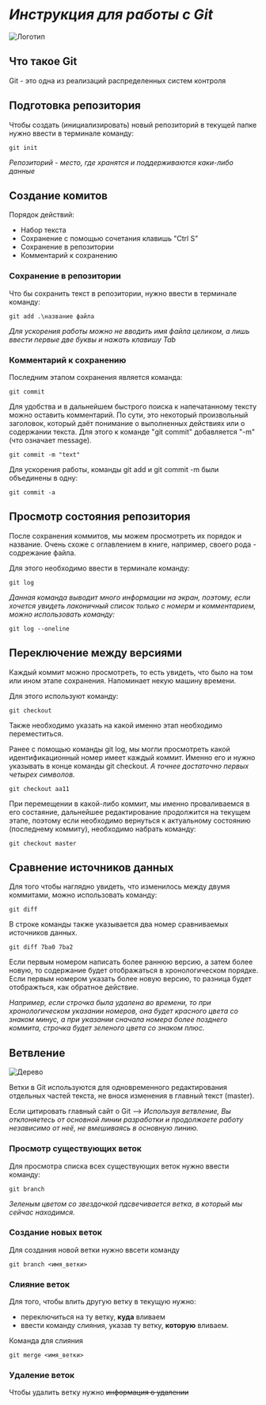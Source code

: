 # ***Инструкция для работы с Git***

![Логотип](images.png)

## **Что такое Git**

Git - это одна из реализаций распределенных систем контроля

## **Подготовка репозитория**

Чтобы создать (инициализировать) новый репозиторий в текущей папке нужно ввести в терминале команду:
    
    git init

*Репозиторий - место, где хранятся и поддерживаются каки-либо данные*

## **Создание комитов**

Порядок действий:

* Набор текста
* Сохранение с помощью сочетания клавишь "Сtrl S"
* Сохранение в репозитории
* Комментарий к сохранению

### **Сохранение в репозитории**

Что бы сохранить текст в репозитории, нужно ввести в терминале команду:

    git add .\название файла

*Для ускорения работы можно не вводить имя файла целиком, а лишь ввести первые две буквы и нажать клавишу Tab*

### **Комментарий к сохранению**

Последним этапом сохранения является команда:

    git commit

Для удобства и в дальнейшем быстрого поиска к напечатанному тексту можно оставить комментарий. По сути, это некоторый произвольный заголовок, который даёт понимание о выполненных действиях или о содержании текста. Для этого к команде "git commit" добавляется "-m" (что означает message).

    git commit -m "text"

Для ускорения работы, команды git add и git commit -m были объединены в одну:

    git commit -a

## **Просмотр состояния репозитория**

После сохранения коммитов, мы можем просмотреть их порядок и название. Очень схоже с оглавлением в книге, например, своего рода - содрежание файла.

Для этого необходимо ввести в терминале команду:

    git log

*Данная команда выводит много информации на экран, поэтому, если хочется увидеть лаконичный список только с номерм и комментарием, можно использовать команду:*

    git log --oneline

## **Переключение между версиями**

Каждый коммит можно просмотреть, то есть увидеть, что было на том или ином этапе сохранения. Напоминает некую машину времени.

Для этого используют команду:

    git checkout

Также необходимо указать на какой именно этап необходимо переместиться. 

Ранее с помощью команды git log, мы могли просмотреть какой идентификационный номер имеет каждый коммит. Именно его и нужно указывать в конце команды git checkout. *А точнее достаточно первых четырех символов.*

    git checkout aa11

При перемещении в какой-либо коммит, мы именно проваливаемся в его состаяние, дальнейшее редактирование продолжится на текущем этапе, поэтому если необходимо вернуться к актуальному состоянию (последнему коммиту), необходимо набрать команду:

    git checkout master

## **Сравнение источников данных**

Для того чтобы наглядно увидеть, что изменилось между двумя коммитами, можно использовать команду:

    git diff

В строке команды также указывается два номер сравниваемых источников данных. 

    git diff 7ba0 7ba2

Если первым номером написать более раннюю версию, а затем более новую, то содержание будет отображаться в хронологическом порядке. Если первым номером указать более новую версию, то разница будет отображться, как обратное действие.

*Например, если строчка была удалена во времени, то при хронологическом указании номеров, она будет красного цвета со знаком минус, а при указании сначала номера более позднего коммита, строчка будет зеленого цвета со знаком плюс.*

## **Ветвление**

![Дерево](branch.jpg)

Ветки в Git используются для одновременного редактирования отдельных частей текста, не внося изменения в главный текст (master).


Если цитировать главный сайт о Git --> *Используя ветвление, Вы отклоняетесь от основной линии разработки и продолжаете работу независимо от неё, не вмешиваясь в основную линию.*

### Просмотр существующих веток

Для просмотра списка всех существующих веток нужно ввести команду:

    git branch
    
*Зеленым цветом со звездочкой пдсвечивается ветка, в который мы сейчас находимся.*

### Создание новых веток

Для создания новой ветки нужно ввсети команду

    git branch <имя_ветки>

### Слияние веток

Для того, чтобы влить другую ветку в текущую нужно:
- переключиться на ту ветку, **куда** вливаем
- ввести команду слияния, указав ту ветку, **которую** вливаем.

Команда для слияния

    git merge <имя_ветки>

### Удаление веток

Чтобы удалить ветку нужно ~~информация о удалении~~